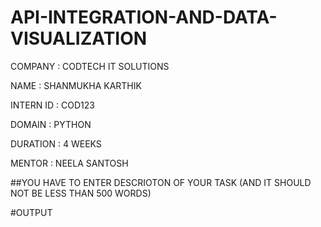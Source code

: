 # API-INTEGRATION-AND-DATA-VISUALIZATION
COMPANY : CODTECH IT SOLUTIONS

NAME : SHANMUKHA KARTHIK

INTERN ID : COD123

DOMAIN : PYTHON

DURATION : 4 WEEKS

MENTOR : NEELA SANTOSH

##YOU HAVE TO ENTER DESCRIOTON OF YOUR TASK (AND IT SHOULD NOT BE LESS THAN 500 WORDS)

#OUTPUT

